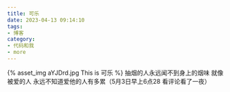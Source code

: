 ```yaml
---
title: 可乐
date: 2023-04-13 09:14:10
tags:
- 博客
category:
- 代码和我
- more
---
```

{% asset_img aYJDrd.jpg This is 可乐 %}
抽烟的人永远闻不到身上的烟味 就像被爱的人 永远不知道爱他的人有多累（5月3日早上6点28 看评论看了一夜）
